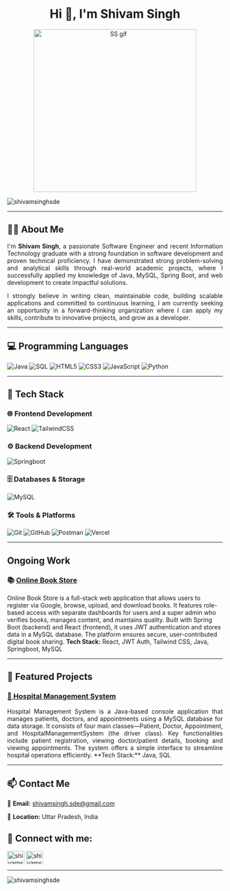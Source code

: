 <h1 align="center">Hi 👋, I'm Shivam Singh</h1>

<p align="center">
  <img src="https://github.com/ShivamSinghSde/ShivamSinghSde/blob/main/SS.gif" alt="SS gif" height="380px" />
</p>

<p align="left"> <img src="https://komarev.com/ghpvc/?username=shivamsinghsde&label=Profile%20views&color=0e75b6&style=flat" alt="shivamsinghsde" /> </p>

---

## 🙋‍♂️ About Me

<p align="justify">
I'm <b>Shivam Singh</b>, a passionate Software Engineer and recent Information Technology graduate with a strong foundation in software development and proven technical proficiency. I have demonstrated strong problem-solving and analytical skills through real-world academic projects, where I successfully applied my knowledge of Java, MySQL, Spring Boot, and web development to create impactful    solutions.
</p>
<p align="justify">
I strongly believe in writing clean, maintainable code, building scalable applications and committed to continuous learning, I am currently seeking an opportunity in a forward-thinking organization where I can apply my skills, contribute to innovative projects, and grow as a developer.
</p>

---

## 💻 Programming Languages 

![Java](https://img.shields.io/badge/Java-%23ED8B00?style=for-the-badge&logo=java&logoColor=white)
![SQL](https://img.shields.io/badge/SQL-4479A1?style=for-the-badge&logo=postgresql&logoColor=white)
![HTML5](https://img.shields.io/badge/html5-%23E34F26?style=for-the-badge&logo=html5&logoColor=white)
![CSS3](https://img.shields.io/badge/css3-%231572B6?style=for-the-badge&logo=css3&logoColor=white)
![JavaScript](https://img.shields.io/badge/javascript-%23323330?style=for-the-badge&logo=javascript&logoColor=%23F7DF1E)
![Python](https://img.shields.io/badge/python-3670A0?style=for-the-badge&logo=python&logoColor=ffdd54)

---

## 🚀 Tech Stack

### 🌐 Frontend Development
![React](https://img.shields.io/badge/react-%2320232a?style=for-the-badge&logo=react&logoColor=%2361DAFB)
![TailwindCSS](https://img.shields.io/badge/tailwindcss-%2338B2AC?style=for-the-badge&logo=tailwind-css&logoColor=white)

### ⚙️ Backend Development
<!--![Spring](https://img.shields.io/badge/spring-%236DB33F?style=for-the-badge&logo=spring&logoColor=white)-->
![Springboot](https://img.shields.io/badge/spring%20boot-%236DB33F?style=for-the-badge&logo=springboot&logoColor=white)

### 🗄️ Databases & Storage
![MySQL](https://img.shields.io/badge/mysql-%2300f?style=for-the-badge&logo=mysql&logoColor=white)

### 🛠️ Tools & Platforms
![Git](https://img.shields.io/badge/git-%23F05033?style=for-the-badge&logo=git&logoColor=white)
![GitHub](https://img.shields.io/badge/github-%23121011?style=for-the-badge&logo=github&logoColor=white)
![Postman](https://img.shields.io/badge/Postman-FF6C37?style=for-the-badge&logo=postman&logoColor=white)
![Vercel](https://img.shields.io/badge/vercel-%23000000?style=for-the-badge&logo=vercel&logoColor=white)

---

## Ongoing Work

### 📚 [Online Book Store](onlinebookstore.com)
Online Book Store is a full-stack web application that allows users to register via Google, browse, upload, and download books. It features role-based access with separate dashboards for users and a super admin who verifies books, manages content, and maintains quality. Built with Spring Boot (backend) and React (frontend), it uses JWT authentication and stores data in a MySQL database. The platform ensures secure, user-contributed digital book sharing.
**Tech Stack:** React, JWT Auth, Tailwind CSS, Java, Springboot, MySQL

---

## 🎯 Featured Projects

### [🏥 Hospital Management System](https://github.com/ShivamSinghSde/Hospital-Management-System.git)

<p align="justify" margin="10px">
  Hospital Management System is a Java-based console application that manages patients, doctors, and appointments using a MySQL database for data storage. It consists of four main classes—Patient, Doctor, Appointment, and HospitalManagementSystem (the driver class). Key functionalities include patient registration, viewing doctor/patient details, booking and viewing appointments. The system offers a simple interface to streamline hospital operations efficiently.
  **Tech Stack:** Java, SQL
</p>


---

## 📫 Contact Me

📧 **Email:** [shivamsingh.sde@gmail.com](mailto:shivamsingh.sde@gmail.com) 

📍 **Location:** Uttar Pradesh, India

## 🔗 Connect with me: 

<p align="left">
<a href="https://linkedin.com/in/shivamsinghsde" target="blank"><img align="center" src="https://raw.githubusercontent.com/rahuldkjain/github-profile-readme-generator/master/src/images/icons/Social/linked-in-alt.svg" alt="shivamsinghsde" height="30" width="40" /></a>
    <a href="https://www.leetcode.com/shivamsinghsde" target="blank"><img align="center" src="https://raw.githubusercontent.com/rahuldkjain/github-profile-readme-generator/master/src/images/icons/Social/leet-code.svg" alt="shivamsinghsde" height="30" width="40" /></a>
</p>

---

<p><img align="left" src="https://github-readme-stats.vercel.app/api/top-langs?username=shivamsinghsde&show_icons=true&locale=en&layout=compact" alt="shivamsinghsde" /></p>


<!--<p><img align="center" src="https://github-readme-streak-stats.herokuapp.com/?user=shivamsinghsde&" alt="shivamsinghsde" /></p>-->
